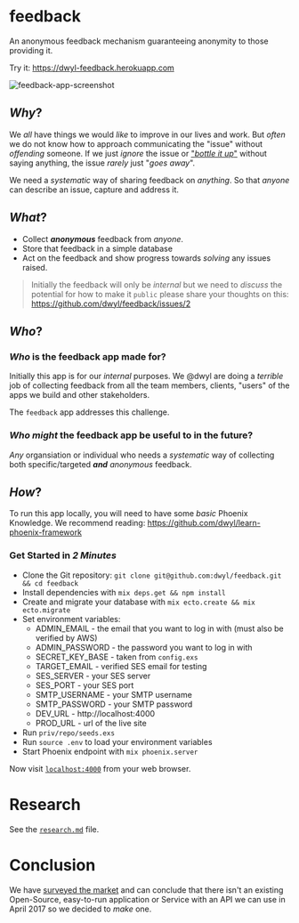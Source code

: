 # feedback

An anonymous feedback mechanism guaranteeing anonymity to those providing it.

Try it: https://dwyl-feedback.herokuapp.com

![feedback-app-screenshot](https://user-images.githubusercontent.com/194400/44026238-4955d5ea-9eea-11e8-86b1-7e26ae69ea72.png)

## _Why_?

We _all_ have things we would _like_ to improve in our lives and work.
But _often_ we do not know how to approach communicating the "issue"
without _offending_ someone.
If we just _ignore_ the issue or
["_bottle it up_"](https://youtu.be/tf92q6Vrj2o)
without saying anything,
the issue _rarely_ just "_goes away_".

We need a _systematic_ way of sharing feedback on _anything_.
So that _anyone_ can describe an issue, capture and address it.


## _What_?

+ Collect ***anonymous*** feedback from _anyone_.
+ Store that feedback in a simple database
+ Act on the feedback and show progress towards _solving_ any issues raised.

> Initially the feedback will only be _internal_ but we need
to _discuss_ the potential for how to make it `public`
please share your thoughts on this: https://github.com/dwyl/feedback/issues/2




## _Who_?

### _Who_ is the feedback app made for?

Initially this app is for our _internal_ purposes.
We @dwyl are doing a _terrible_ job of collecting feedback from
all the team members, clients,
"users" of the apps we build and other stakeholders.

The `feedback` app addresses this challenge.

### _Who_ _might_ the feedback app be useful to in the future?

_Any_ organsiation or individual who needs a _systematic_ way of collecting
both specific/targeted ***and*** _anonymous_ feedback.


## _How_?

To run this app locally, you will need to have some _basic_ Phoenix Knowledge.
We recommend reading: https://github.com/dwyl/learn-phoenix-framework

### Get Started in _2 Minutes_


+ Clone the Git repository: `git clone git@github.com:dwyl/feedback.git && cd feedback`
+ Install dependencies with `mix deps.get && npm install`
+ Create and migrate your database with `mix ecto.create && mix ecto.migrate`
+ Set environment variables:
  + ADMIN_EMAIL - the email that you want to log in with (must also be verified by AWS)
  + ADMIN_PASSWORD - the password you want to log in with
  + SECRET_KEY_BASE - taken from `config.exs`
  + TARGET_EMAIL - verified SES email for testing
  + SES_SERVER - your SES server
  + SES_PORT - your SES port
  + SMTP_USERNAME - your SMTP username
  + SMTP_PASSWORD - your SMTP password
  + DEV_URL - http://localhost:4000
  + PROD_URL - url of the live site
+ Run `priv/repo/seeds.exs`
+ Run `source .env` to load your environment variables
+ Start Phoenix endpoint with `mix phoenix.server`

Now visit [`localhost:4000`](http://localhost:4000) from your web browser.


# Research

See the [`research.md`](https://github.com/dwyl/feedback/blob/master/research.md)
file.

# Conclusion

We have [surveyed the market](https://github.com/dwyl/feedback/blob/master/research.md)
and can conclude that there isn't an existing Open-Source, easy-to-run application
or Service with an API we can use in April 2017 so we decided to *make* one.
